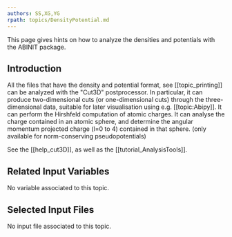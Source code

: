 ```yaml
---
authors: SS,XG,YG
rpath: topics/DensityPotential.md
---
```

<!--
This file is automatically generated by mksite.py. All changes will be lost.
Change the input yaml files or the python code
-->

This page gives hints on how to analyze the densities and potentials with the ABINIT package.

## Introduction

All the files that have the density and potential format, see
[[topic_printing]] can be analyzed with the "Cut3D" postprocessor. In
particular, it can produce two-dimensional cuts (or one-dimensional cuts)
through the three-dimensional data, suitable for later visualisation using
e.g. [[topic:Abipy]]. It can perform the Hirshfeld computation of atomic
charges. It can analyse the charge contained in an atomic sphere, and
determine the angular momentum projected charge (l=0 to 4) contained in that
sphere. (only available for norm-conserving pseudopotentials)

See the [[help_cut3D]], as well as the [[tutorial_AnalysisTools]].



## Related Input Variables

No variable associated to this topic.

## Selected Input Files

No input file associated to this topic.

